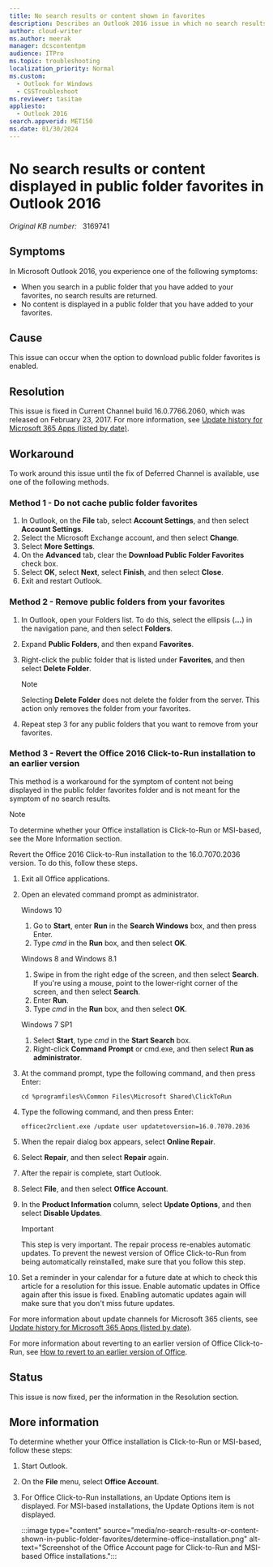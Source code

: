 ```yaml
---
title: No search results or content shown in favorites
description: Describes an Outlook 2016 issue in which no search results are displayed when you search public folder favorites, or no content is displayed in public folder favorites. Provides a resolution.
author: cloud-writer
ms.author: meerak
manager: dcscontentpm
audience: ITPro
ms.topic: troubleshooting
localization_priority: Normal
ms.custom: 
  - Outlook for Windows
  - CSSTroubleshoot
ms.reviewer: tasitae
appliesto: 
  - Outlook 2016
search.appverid: MET150
ms.date: 01/30/2024
---
```

# No search results or content displayed in public folder favorites in Outlook 2016

_Original KB number:_ &nbsp; 3169741

## Symptoms

In Microsoft Outlook 2016, you experience one of the following symptoms:

- When you search in a public folder that you have added to your favorites, no search results are returned.
- No content is displayed in a public folder that you have added to your favorites.

## Cause

This issue can occur when the option to download public folder favorites is enabled.

## Resolution

This issue is fixed in Current Channel build 16.0.7766.2060, which was released on February 23, 2017. For more information, see [Update history for Microsoft 365 Apps (listed by date)](/officeupdates/update-history-microsoft365-apps-by-date).

## Workaround

To work around this issue until the fix of Deferred Channel is available, use one of the following methods.

### Method 1 - Do not cache public folder favorites

1. In Outlook, on the **File** tab, select **Account Settings**, and then select **Account Settings**.
2. Select the Microsoft Exchange account, and then select **Change**.
3. Select **More Settings**.
4. On the **Advanced** tab, clear the **Download Public Folder Favorites** check box.
5. Select **OK**, select **Next**, select **Finish**, and then select **Close**.
6. Exit and restart Outlook.

### Method 2 - Remove public folders from your favorites

1. In Outlook, open your Folders list. To do this, select the ellipsis (**...**) in the navigation pane, and then select **Folders**.
2. Expand **Public Folders**, and then expand **Favorites**.
3. Right-click the public folder that is listed under **Favorites**, and then select **Delete Folder**.

    > [!NOTE]
    > Selecting **Delete Folder** does not delete the folder from the server. This action only removes the folder from your favorites.

4. Repeat step 3 for any public folders that you want to remove from your favorites.

### Method 3 - Revert the Office 2016 Click-to-Run installation to an earlier version

This method is a workaround for the symptom of content not being displayed in the public folder favorites folder and is not meant for the symptom of no search results.

> [!NOTE]
> To determine whether your Office installation is Click-to-Run or MSI-based, see the More Information section.

Revert the Office 2016 Click-to-Run installation to the 16.0.7070.2036 version. To do this, follow these steps.

1. Exit all Office applications.
2. Open an elevated command prompt as administrator.

    Windows 10

      1. Go to **Start**, enter **Run** in the **Search Windows** box, and then press Enter.
      2. Type *cmd* in the **Run** box, and then select **OK**.

    Windows 8 and Windows 8.1

    1. Swipe in from the right edge of the screen, and then select **Search**. If you're using a mouse, point to the lower-right corner of the screen, and then select **Search**.
    2. Enter **Run**.
    3. Type *cmd* in the **Run** box, and then select **OK**.

    Windows 7 SP1

    1. Select **Start**, type *cmd* in the **Start Search** box.
    2. Right-click **Command Prompt** or cmd.exe, and then select **Run as administrator**.
3. At the command prompt, type the following command, and then press Enter:

    ```console
    cd %programfiles%\Common Files\Microsoft Shared\ClickToRun
    ```

4. Type the following command, and then press Enter:

    ```console
    officec2rclient.exe /update user updatetoversion=16.0.7070.2036
    ```

5. When the repair dialog box appears, select **Online Repair**.
6. Select **Repair**, and then select **Repair** again.
7. After the repair is complete, start Outlook.
8. Select **File**, and then select **Office Account**.
9. In the **Product Information** column, select **Update Options**, and then select **Disable Updates**.

    > [!IMPORTANT]
    > This step is very important. The repair process re-enables automatic updates. To prevent the newest version of Office Click-to-Run from being automatically reinstalled, make sure that you follow this step.

10. Set a reminder in your calendar for a future date at which to check this article for a resolution for this issue. Enable automatic updates in Office again after this issue is fixed. Enabling automatic updates again will make sure that you don't miss future updates.

For more information about update channels for Microsoft 365 clients, see [Update history for Microsoft 365 Apps (listed by date)](/officeupdates/update-history-microsoft365-apps-by-date).

For more information about reverting to an earlier version of Office Click-to-Run, see [How to revert to an earlier version of Office](https://support.microsoft.com/help/2770432).

## Status

This issue is now fixed, per the information in the Resolution section.

## More information

To determine whether your Office installation is Click-to-Run or MSI-based, follow these steps:

1. Start Outlook.
2. On the **File** menu, select **Office Account**.
3. For Office Click-to-Run installations, an Update Options item is displayed. For MSI-based installations, the Update Options item is not displayed.

   :::image type="content" source="media/no-search-results-or-content-shown-in-public-folder-favorites/determine-office-installation.png" alt-text="Screenshot of the Office Account page for Click-to-Run and MSI-based Office installations.":::
